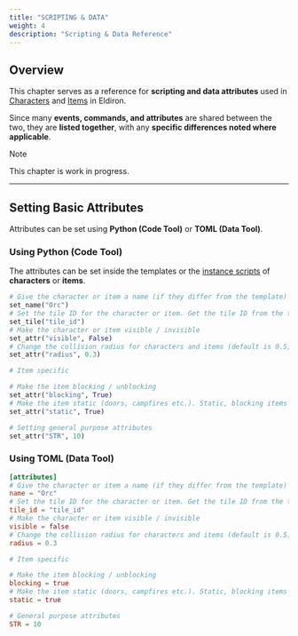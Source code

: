 ```yaml
---
title: "SCRIPTING & DATA"
weight: 4
description: "Scripting & Data Reference"
---
```


## Overview

This chapter serves as a reference for **scripting and data attributes** used in [Characters](/creator/characters) and [Items](/creator/items) in Eldiron.

Since many **events, commands, and attributes** are shared between the two, they are **listed together**, with any **specific differences noted where applicable**.

> [!NOTE]
> This chapter is work in progress.

---

## Setting Basic Attributes

Attributes can be set using **Python (Code Tool)** or **TOML (Data Tool)**.

### **Using Python (Code Tool)**

The attributes can be set inside the templates or the [instance scripts](/creator/characters/#instances) of **characters** or **items**.

```python
# Give the character or item a name (if they differ from the template)
set_name("Orc")
# Set the tile ID for the character or item. Get the tile ID from the tile-picker.
set_tile("tile_id")
# Make the character or item visible / invisible
set_attr("visible", False)
# Change the collision radius for characters and items (default is 0.5)
set_attr("radius", 0.3)

# Item specific

# Make the item blocking / unblocking
set_attr("blocking", True)
# Make the item static (doors, campfires etc.). Static, blocking items have a square collision radius.
set_attr("static", True)

# Setting general purpose attributes
set_attr("STR", 10)
```

### **Using TOML (Data Tool)**

```toml
[attributes]
# Give the character or item a name (if they differ from the template)
name = "Orc"
# Set the tile ID for the character or item. Get the tile ID from the tile-picker.
tile_id = "tile_id"
# Make the character or item visible / invisible
visible = false
# Change the collision radius for characters and items (default is 0.5)
radius = 0.3

# Item specific

# Make the item blocking / unblocking
blocking = true
# Make the item static (doors, campfires etc.). Static, blocking items have a square collision radius.
static = true

# General purpose attributes
STR = 10
```
